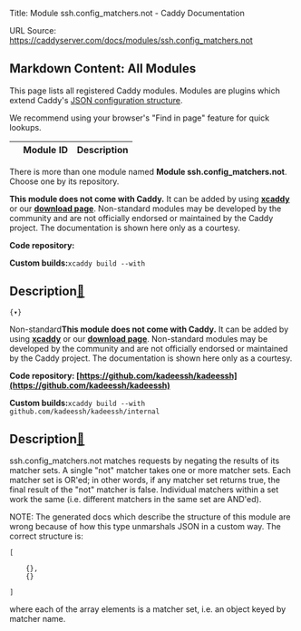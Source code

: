 Title: Module ssh.config_matchers.not - Caddy Documentation

URL Source: https://caddyserver.com/docs/modules/ssh.config_matchers.not

Markdown Content:
All Modules
-----------

This page lists all registered Caddy modules. Modules are plugins which extend Caddy's [JSON configuration structure](https://caddyserver.com/docs/json/).

We recommend using your browser's "Find in page" feature for quick lookups.

|  | Module ID | Description |
| --- | --- | --- |

There is more than one module named **Module ssh.config_matchers.not**. Choose one by its repository.

**This module does not come with Caddy.** It can be added by using **[xcaddy](https://caddyserver.com/docs/build#xcaddy)** or our **[download page](https://caddyserver.com/download)**. Non-standard modules may be developed by the community and are not officially endorsed or maintained by the Caddy project. The documentation is shown here only as a courtesy.

**Code repository:**

**Custom builds:**`xcaddy build --with`

Description[🔗](https://caddyserver.com/docs/modules/ssh.config_matchers.not#docs "Direct link")
------------------------------------------------------------------------------------------------

`{▾}`

Non-standard**This module does not come with Caddy.** It can be added by using **[xcaddy](https://caddyserver.com/docs/build#xcaddy)** or our **[download page](https://caddyserver.com/download)**. Non-standard modules may be developed by the community and are not officially endorsed or maintained by the Caddy project. The documentation is shown here only as a courtesy.

**Code repository: [https://github.com/kadeessh/kadeessh](https://github.com/kadeessh/kadeessh)**

**Custom builds:**`xcaddy build --with github.com/kadeessh/kadeessh/internal`

Description[🔗](https://caddyserver.com/docs/modules/ssh.config_matchers.not#docs "Direct link")
------------------------------------------------------------------------------------------------

ssh.config_matchers.not matches requests by negating the results of its matcher sets. A single "not" matcher takes one or more matcher sets. Each matcher set is OR'ed; in other words, if any matcher set returns true, the final result of the "not" matcher is false. Individual matchers within a set work the same (i.e. different matchers in the same set are AND'ed).

NOTE: The generated docs which describe the structure of this module are wrong because of how this type unmarshals JSON in a custom way. The correct structure is:

```
[

    {},
    {}

]
```

where each of the array elements is a matcher set, i.e. an object keyed by matcher name.
